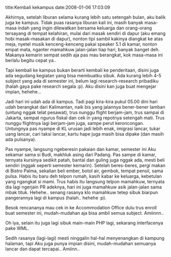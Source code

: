 title:Kembali kekampus
date:2008-01-06 17:03:09

Akhirnya, setelah liburan selama kurang lebih satu setengah bulan, aku balik juga ke kampus. Tidak puas rasanya liburan kali ini, masih banyak masa-masa indah yang ingin dilewatkan bersama keluarga dan orang-orang tersayang di tempat kelahiran, mulai dari masak sendiri di dapur (aku emang hobi masak-masakan di dapur), nonton tipi sambil kakinya diangkat ke atas meja, nyetel musik kenceng-kenceng pakai speaker 5.1 di kamar, nonton empat mata, nganter mamahkuw jalan-jalan tiap hari, banyak banget deh. Makanya kemarin sempat sedih aja pas mau berangkat, kok masa-masa ini berlalu begitu cepat ya..
<!--more-->
Tapi kembali ke kampus bukan berarti kembali ke penderitaan, disini juga ada segudang kegiatan yang bisa membuatku sibuk. Ada kurang lebih 4-5 subject yang ada di semester ini, belum lagi research-research pribadiku (halah gaya pake research segala :p). Aku disini kan juga buat mengejar impian, hehehe...

Jadi hari ini udah ada di kampus. Tadi pagi kira-kira pukul 05.00 dini hari udah berangkat dari Kalimantan, naik bis yang jalannya bener-bener lamban (untung nggak telat pesawat), trus nunggu flight berjam-jam, trus sampai di Jakarta, sempat ngurus fiskal dan cek in yang repotnya setengah mati. Trus nunggu flightnya lagi berjam-jam juga, sampe perut keroncongan. Untungnya pas nyampe di KL urusan jadi lebih enak, imigrasi lancar, tukar uang lancar, cari taksi lancar, kartu hape juga masih bisa dipake (dan masih ada pulsanya).

Pas nyampe, langsung ngeberesin pakaian dan kamar, semester ini Aku sekamar sama si Budi, makhluk asing dari Padang. Pas sampe di kamar, ternyata kursinya sedikit patah, bantal dan guling juga nggak ada, mesti beli sendiri (nggak seperti semester kemarin). Setelah beres-beres, pergi makan di Bistro Palma, sekalian beli ember, botol air, gembok, tempat pensil, sama pulsa. Habis itu baru deh telpon rumah, kasih kabar ke keluarga, kebetulan yang ngangkat si mami. Trus habis itu langsung telpon mamahkuw, ternyata dia lagi ngerjain PR adeknya, hari ini juga mamahkuw asik jalan-jalan sama mbak tituk. Hehehe.. senang rasanya klo mamahkuw tetep sibuk biarpun pangerannya lagi di kampus (halah.. hehehe :p).

Besok rencananya mau cek in ke Accommodation Office dulu trus enroll buat semester ini, mudah-mudahan aja bisa ambil semua subject. Amiinnn..

Oh iya, selain itu juga lagi sibuk main-main PHP lagi, sekarang interfacenya pake WML.

Sedih rasanya (lagi-lagi) mesti ninggalin hal-hal menyenangkan di kampung halaman, tapi Aku juga punya impian disini, mudah-mudahan semuanya lancar dan dapat tercapai.. Amiinn..
